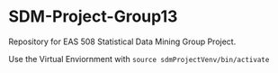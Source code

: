 # SDM-Project-Group13

Repository for EAS 508 Statistical Data Mining Group Project.

Use the Virtual Enviornment with
`source sdmProjectVenv/bin/activate`
